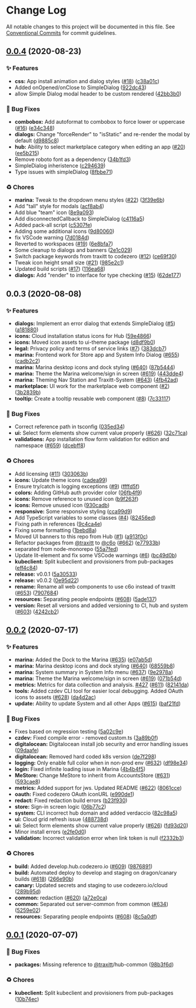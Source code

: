 # Change Log

All notable changes to this project will be documented in this file.
See [Conventional Commits](https://conventionalcommits.org) for commit guidelines.

## [0.0.4](https://github.com/c6o/node-monorepo/compare/v0.0.3...v0.0.4) (2020-08-23)


### ✨ Features

* **css:** App install animation and dialog styles ([#18](https://github.com/c6o/node-monorepo/issues/18)) ([c38a01c](https://github.com/c6o/node-monorepo/commit/c38a01c695d02460f4e0265691f2f426385f3f26))
* Added onOpened/onClose to SimpleDialog ([922dc43](https://github.com/c6o/node-monorepo/commit/922dc43193e1374c4c79f636749a5319bb85a425))
* allow Simple Dialog modal header to be custom rendered ([42bb3b0](https://github.com/c6o/node-monorepo/commit/42bb3b006cab35faf54f4ab951d4b13ac1335a39))


### 🐛 Bug Fixes

* **combobox:** Add autoformat to combobox to force lower or uppercase ([#16](https://github.com/c6o/node-monorepo/issues/16)) ([e34c348](https://github.com/c6o/node-monorepo/commit/e34c34811a3a275302aa8ae84a258d3151d508d2))
* **dialogs:** Change "forceRender" to "isStatic" and re-render the modal by default ([d9885c8](https://github.com/c6o/node-monorepo/commit/d9885c8f117d1e8fe2c5950b48bfe631aaed8ce9))
* **hub:** Ability to select marketplace category when editing an app ([#20](https://github.com/c6o/node-monorepo/issues/20)) ([ee5b215](https://github.com/c6o/node-monorepo/commit/ee5b215ca357d80c6db20b5f324f15bb4028da01))
* Remove roboto font as a dependency ([34b1fd3](https://github.com/c6o/node-monorepo/commit/34b1fd37938a44a603072661e3660d3c4fb1a7f0))
* SimpleDialog inheristence ([c294639](https://github.com/c6o/node-monorepo/commit/c294639d50fb075f2271c96783413682951dc0e5))
* Type issues with simpleDialog ([8fbbe71](https://github.com/c6o/node-monorepo/commit/8fbbe718607a78ed8ec4d25f3333e0269b77c072))


### ♻️ Chores

* **marina:** Tweak to the dropdown menu styles ([#22](https://github.com/c6o/node-monorepo/issues/22)) ([3f39e6b](https://github.com/c6o/node-monorepo/commit/3f39e6b1e09b8ebf079061c59a8b8afaceabe678))
* Add "tall" style for modals ([acf8ab4](https://github.com/c6o/node-monorepo/commit/acf8ab48ac646d214d065f1f6379fe1b48c2ee05))
* Add blue "team" icon ([8e9a093](https://github.com/c6o/node-monorepo/commit/8e9a0934d1224a45c7fba66d3360a7edc4b07122))
* Add disconnectedCallback to SimpleDialog ([c4116a5](https://github.com/c6o/node-monorepo/commit/c4116a5a856e85feaa0758c2b2089c20841460b4))
* Added pack-all script ([c5307fe](https://github.com/c6o/node-monorepo/commit/c5307fe1ad4dbf14031170099a7d4f4c11d6fda7))
* Adding some additional icons ([9d80060](https://github.com/c6o/node-monorepo/commit/9d80060e3a7a4b8912da01754489a8a3926e2656))
* fix VSCode warning ([7d0184d](https://github.com/c6o/node-monorepo/commit/7d0184d12fdcaf1e7cacff08934a35534e7c7213))
* Reverted to workspaces ([#19](https://github.com/c6o/node-monorepo/issues/19)) ([6e8bfa7](https://github.com/c6o/node-monorepo/commit/6e8bfa7db7510dbb5d7b58fd7e45926b46836651))
* Some cleanup to dialogs and banners ([2e1c029](https://github.com/c6o/node-monorepo/commit/2e1c029f135dd2724f2ca82f7b17d6b61e3e8a22))
* Switch package keywords from traxitt to codezero ([#12](https://github.com/c6o/node-monorepo/issues/12)) ([ce69f30](https://github.com/c6o/node-monorepo/commit/ce69f30ec9a741460dadb8610840e8f35a89df29))
* Tweak icon height small size ([#21](https://github.com/c6o/node-monorepo/issues/21)) ([985e2c1](https://github.com/c6o/node-monorepo/commit/985e2c1c02d2d38fb428d89c0e97cca251d97108))
* Updated build scripts ([#17](https://github.com/c6o/node-monorepo/issues/17)) ([116ea68](https://github.com/c6o/node-monorepo/commit/116ea687c13fa706f5ea0f98ad5f15b45053a038))
* **dialogs:** Add "render" to interface for type checking ([#15](https://github.com/c6o/node-monorepo/issues/15)) ([62de177](https://github.com/c6o/node-monorepo/commit/62de177379e2bc1608a79b678c50ba3cef5e6eab))





## 0.0.3 (2020-08-08)


### ✨ Features

* **dialogs:** Implement an error dialog that extends SimpleDialog ([#5](https://github.com/c6o/node-monorepo/issues/5)) ([a181880](https://github.com/c6o/node-monorepo/commit/a1818806331732004fa8a61de0e821170638d0f1))
* **icons:** Cloud installation status icons for Hub ([59e4866](https://github.com/c6o/node-monorepo/commit/59e4866181781c3acfae72d3475ca1eb887bda53))
* **icons:** Moved icon assets to ui-theme package ([d8df9b0](https://github.com/c6o/node-monorepo/commit/d8df9b0bd9e0337cc820b5fab9a368ccdb6f53e8))
* **legal:** Privacy policy and terms of service links ([#7](https://github.com/c6o/node-monorepo/issues/7)) ([383dcb7](https://github.com/c6o/node-monorepo/commit/383dcb7c03f719d733acb2277740abb8a47483c6))
* **marina:** Frontend work for Store app and System Info Dialog ([#655](https://github.com/c6o/node-monorepo/issues/655)) ([cadb2c2](https://github.com/c6o/node-monorepo/commit/cadb2c27c655d252c000f4a18ce438deed9e2877))
* **marina:** Marina desktop icons and dock styling ([#640](https://github.com/c6o/node-monorepo/issues/640)) ([87b5444](https://github.com/c6o/node-monorepo/commit/87b5444da1fa8a34508125e81210d3fa44ece23b))
* **marina:** Theme the Marina welcome/sign in screen ([#619](https://github.com/c6o/node-monorepo/issues/619)) ([443dde4](https://github.com/c6o/node-monorepo/commit/443dde4e07bd226c3c213c99dbe18c402af49f4d))
* **marina:** Theming Nav Station and Traxitt-System ([#643](https://github.com/c6o/node-monorepo/issues/643)) ([4fb42ad](https://github.com/c6o/node-monorepo/commit/4fb42ad4f8d3a3f45e38375dca7e3ec03624b79f))
* **marketplace:** UI work for the marketplace web component ([#2](https://github.com/c6o/node-monorepo/issues/2)) ([3b2839b](https://github.com/c6o/node-monorepo/commit/3b2839b45dc4d0daec6f573da7e6597bf1ca5dc1))
* **tooltip:** Create a tooltip reusable web component ([#8](https://github.com/c6o/node-monorepo/issues/8)) ([7c33117](https://github.com/c6o/node-monorepo/commit/7c3311771823490b8605c52b7ba4a6c97776bc9d))


### 🐛 Bug Fixes

* Correct reference path in tsconfig ([035ed34](https://github.com/c6o/node-monorepo/commit/035ed34322a4eb19c61135239d1c61ac7b854a30))
* **ui:** Select form elements show current value properly ([#626](https://github.com/c6o/node-monorepo/issues/626)) ([32c71ca](https://github.com/c6o/node-monorepo/commit/32c71caa31bc2d1027c745a22edac6e69553396f))
* **validations:** App installation flow form validation for edition and namespace ([#659](https://github.com/c6o/node-monorepo/issues/659)) ([dcebff8](https://github.com/c6o/node-monorepo/commit/dcebff88cbb5e139dad0c560b70d46f3074952f1))


### ♻️ Chores

* Add licensing ([#11](https://github.com/c6o/node-monorepo/issues/11)) ([303063b](https://github.com/c6o/node-monorepo/commit/303063b1db1e77678d383c9e6a54a6319d9eb83d))
* **icons:** Update theme icons ([cadea99](https://github.com/c6o/node-monorepo/commit/cadea99ca7cb36c0f36bb4b0b47e85235aa5c058))
* Ensure try/catch is logging exceptions ([#9](https://github.com/c6o/node-monorepo/issues/9)) ([ffffd5f](https://github.com/c6o/node-monorepo/commit/ffffd5f1c70c19ec40887a8d695464ff12100d0c))
* **colors:** Adding GitHub auth provider color ([06fb4f9](https://github.com/c6o/node-monorepo/commit/06fb4f951d36b7ad1cd33903e36d73652e0b073f))
* **icons:** Remove reference to unused icon ([b9f263f](https://github.com/c6o/node-monorepo/commit/b9f263f633839f5bab9b7c114e6632acc03d276b))
* **icons:** Remove unused icon ([930cadb](https://github.com/c6o/node-monorepo/commit/930cadb9822c8a1f6ba12c9f8ce42d2d14745063))
* **responsive:** Some responsive styling ([cca99d9](https://github.com/c6o/node-monorepo/commit/cca99d9f6ce6fe293f4442dc34ffb46ae7bad643))
* Add TypeScript variables to some classes ([#4](https://github.com/c6o/node-monorepo/issues/4)) ([82456ed](https://github.com/c6o/node-monorepo/commit/82456ed7f620d8e7b2fc479d521d5c2996ea64cc))
* Fixing path in references ([9c4ca4e](https://github.com/c6o/node-monorepo/commit/9c4ca4ed0fac74f9af547e1b5074a5bf789083de))
* Fixing some formatting ([1bebd8a](https://github.com/c6o/node-monorepo/commit/1bebd8aee2eddbc7e43907e686fea870c55301ed))
* Moved UI banners to this repo from Hub ([#1](https://github.com/c6o/node-monorepo/issues/1)) ([a913f0c](https://github.com/c6o/node-monorepo/commit/a913f0c4334a85851d3742caa328b64067be1247))
* Refactor packages from [@traxitt](https://github.com/traxitt) to [@c6o](https://github.com/c6o) ([#662](https://github.com/c6o/node-monorepo/issues/662)) ([e77933b](https://github.com/c6o/node-monorepo/commit/e77933b1439085da84f8dc4d5f2933ca2ba8713f))
* separated from node-monorepo ([55a7fed](https://github.com/c6o/node-monorepo/commit/55a7fedf5f634c20098f7d4cf089688065c95f59))
* Update lit-element and fix some VSCode warnings ([#6](https://github.com/c6o/node-monorepo/issues/6)) ([bc49d0b](https://github.com/c6o/node-monorepo/commit/bc49d0bbdd96484357b86f09bd074fd602369b11))
* **kubeclient:** Split kubeclient and provisioners from pub-packages ([eff4c84](https://github.com/c6o/node-monorepo/commit/eff4c84db4c7f9917df15a75b3518d0decb0172e))
* **release:** v0.0.1 ([5a30533](https://github.com/c6o/node-monorepo/commit/5a3053354fde4435bc254ab165bb5f237ccee9f6))
* **release:** v0.0.2 ([0e95d22](https://github.com/c6o/node-monorepo/commit/0e95d2241140de651761392a5a5618e717dc221a))
* **rename:** Rename all web components to use c6o instead of traxitt ([#653](https://github.com/c6o/node-monorepo/issues/653)) ([7907684](https://github.com/c6o/node-monorepo/commit/790768455c3502618a87b8f6296369de1825dd87))
* **resources:** Separating people endpoints ([#608](https://github.com/c6o/node-monorepo/issues/608)) ([5ade137](https://github.com/c6o/node-monorepo/commit/5ade1373427438dd87f71f217d1cbc45ad109dbd))
* **version:** Reset all versions and added versioning to CI, hub and system ([#603](https://github.com/c6o/node-monorepo/issues/603)) ([4242cb2](https://github.com/c6o/node-monorepo/commit/4242cb255e878eb7d6eb9dfddf1713f9e33bc65c))





## [0.0.2](https://github.com/traxitt/node-monorepo/compare/v0.0.1...v0.0.2) (2020-07-17)


### ✨ Features

* **marina:** Added the Dock to the Marina ([#635](https://github.com/traxitt/node-monorepo/issues/635)) ([e07ab5d](https://github.com/traxitt/node-monorepo/commit/e07ab5d98a347a2160f780b0f7bf399d7c6624dd))
* **marina:** Marina desktop icons and dock styling ([#640](https://github.com/traxitt/node-monorepo/issues/640)) ([68559b8](https://github.com/traxitt/node-monorepo/commit/68559b8dc833781f7c78d458af0a376029f8de0c))
* **marina:** System summary in System Info menu ([#637](https://github.com/traxitt/node-monorepo/issues/637)) ([9e2978a](https://github.com/traxitt/node-monorepo/commit/9e2978a19b82eec3513adf10e1e53779b876ebb1))
* **marina:** Theme the Marina welcome/sign in screen ([#619](https://github.com/traxitt/node-monorepo/issues/619)) ([071b54d](https://github.com/traxitt/node-monorepo/commit/071b54d730cb671c7be2669cf829d87d4e669fde))
* **metrics:** Metrics for data collection and analysis. [#427](https://github.com/traxitt/node-monorepo/issues/427) ([#611](https://github.com/traxitt/node-monorepo/issues/611)) ([82141da](https://github.com/traxitt/node-monorepo/commit/82141da4c89e16dfaf4f6278779b922db1150fc8))
* **tools:** Added czdev CLI tool for easier local debugging. Added OAuth icons to assets ([#628](https://github.com/traxitt/node-monorepo/issues/628)) ([da4d2ac](https://github.com/traxitt/node-monorepo/commit/da4d2ac2fb8f0c46565f0cffd263a5fe5421008b))
* **update:** Ability to update System and all other Apps ([#615](https://github.com/traxitt/node-monorepo/issues/615)) ([baf21fd](https://github.com/traxitt/node-monorepo/commit/baf21fdeb45c64b919cb052a1bdd8e242cdac117))


### 🐛 Bug Fixes

* Fixes based on regression testing ([5a02c9e](https://github.com/traxitt/node-monorepo/commit/5a02c9ec216b0fe8a73d8d51883e9caa45be3854))
* **czdev:** Fixed compile error - removed custom.ts ([3a89b0f](https://github.com/traxitt/node-monorepo/commit/3a89b0f4a650799e34498d21ccfe3b9e724bf6a6))
* **digitalocean:** Digitalocean install job security and error handling issues ([09daafe](https://github.com/traxitt/node-monorepo/commit/09daafeb3fcc68d2dec2073b7bcb0751d5cc2113))
* **digitalocean:** Removed hard coded k8s version ([de7f298](https://github.com/traxitt/node-monorepo/commit/de7f298d12f0a2d69f48166ba993b88593a96418))
* **logging:** Only enable full color when in non-prod env ([#632](https://github.com/traxitt/node-monorepo/issues/632)) ([df98e34](https://github.com/traxitt/node-monorepo/commit/df98e341254aa32843cc69c4254f4823a6a38a2a))
* **login:** Fixed infinite loading issue in Marina ([4b4b4f5](https://github.com/traxitt/node-monorepo/commit/4b4b4f55b63f452d921639ed6cd3c0d904e6bc93))
* **MeStore:** Change MeStore to inherit from AccountsStore ([#631](https://github.com/traxitt/node-monorepo/issues/631)) ([593cae8](https://github.com/traxitt/node-monorepo/commit/593cae844255145d1524556e63b714b4cbd7842f))
* **metrics:** Added support for jws. Updated README ([#622](https://github.com/traxitt/node-monorepo/issues/622)) ([8061cce](https://github.com/traxitt/node-monorepo/commit/8061ccebdec696834b28cfdef437bf6bbf6926f4))
* **oauth:** Fixed codezero OAuth iconURL ([e990de1](https://github.com/traxitt/node-monorepo/commit/e990de1c05db8775c03cce997e64782dac37224b))
* **redact:** Fixed redaction build errors ([b23f930](https://github.com/traxitt/node-monorepo/commit/b23f930546f935cbc46818e6c434e01b54c80ca9))
* **store:** Sign-in screen logic ([06b77c2](https://github.com/traxitt/node-monorepo/commit/06b77c2a5f73d24426cae653e22db492fb1243c4))
* **system:** CLI incorrect hub domain and added verdaccio ([82c98a5](https://github.com/traxitt/node-monorepo/commit/82c98a56f29c40d27c6efe3ccad034f9d153cb77))
* **ui:** Cloud grid refresh issue ([488738d](https://github.com/traxitt/node-monorepo/commit/488738d2eaa8acb4893bbf881e913d385919ea4d))
* **ui:** Select form elements show current value properly ([#626](https://github.com/traxitt/node-monorepo/issues/626)) ([fd93d20](https://github.com/traxitt/node-monorepo/commit/fd93d20d3ac9a7f89a67c4c961eba144e25a3290))
* Minor install errors ([e2fe0d0](https://github.com/traxitt/node-monorepo/commit/e2fe0d08b04b811034555b2d1be9f9fc0950a889))
* **validation:** Incorrect validation error when link token is null ([f2332b3](https://github.com/traxitt/node-monorepo/commit/f2332b351ef690692c5f1869f2e44a8d01d2d75e))


### ♻️ Chores

* **build:** Added develop.hub.codezero.io ([#609](https://github.com/traxitt/node-monorepo/issues/609)) ([9876891](https://github.com/traxitt/node-monorepo/commit/987689157052b0e50581aaea35fe9b3fc6b0bf46))
* **build:** Automated deploy to develop and staging on dragon/canary builds ([#618](https://github.com/traxitt/node-monorepo/issues/618)) ([266e90b](https://github.com/traxitt/node-monorepo/commit/266e90bd1edf300f6d56e068de8afd263163a92f))
* **canary:** Updated secrets and staging to use codezero.io/cloud ([289b95d](https://github.com/traxitt/node-monorepo/commit/289b95d7c59c0539aaba2717bc4cbf2d117119bd))
* **common:** redaction ([#620](https://github.com/traxitt/node-monorepo/issues/620)) ([a72e0ca](https://github.com/traxitt/node-monorepo/commit/a72e0ca835a8d5f1b15e5b9a000373eda7009f29))
* **common:** Separated out server-common from common ([#634](https://github.com/traxitt/node-monorepo/issues/634)) ([5259e02](https://github.com/traxitt/node-monorepo/commit/5259e02b88657179255ea37bc8164f5a2f46d440))
* **resources:** Separating people endpoints ([#608](https://github.com/traxitt/node-monorepo/issues/608)) ([8c5a0df](https://github.com/traxitt/node-monorepo/commit/8c5a0df05131d30057a78afce8ac529f298757ad))





## [0.0.1](https://github.com/traxitt/node-monorepo/compare/v0.0.0...v0.0.1) (2020-07-07)


### 🐛 Bug Fixes

* **packages:** Missing reference to [@traxitt](https://github.com/traxitt)/hub-common ([98b3f6d](https://github.com/traxitt/node-monorepo/commit/98b3f6d538baa3baf95668049a3d6100ad83686d))


### ♻️ Chores

* **kubeclient:** Split kubeclient and provisioners from pub-packages ([10b74ec](https://github.com/traxitt/node-monorepo/commit/10b74ecfa93365fdb7b6e880642d4477b19ecee9))
